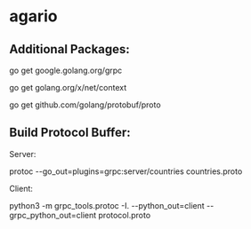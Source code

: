 # agario

## Additional Packages:

go get google.golang.org/grpc

go get golang.org/x/net/context

go get github.com/golang/protobuf/proto

## Build Protocol Buffer:

Server: 

protoc --go_out=plugins=grpc:server/countries countries.proto

Client: 

python3 -m grpc_tools.protoc -I. --python_out=client --grpc_python_out=client protocol.proto

